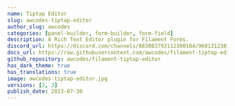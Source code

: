 ```yaml
---
name: Tiptap Editor
slug: awcodes-tiptap-editor
author_slug: awcodes
categories: [panel-builder, form-builder, form-field]
description: A Rich Text Editor plugin for Filament Forms.
discord_url: https://discord.com/channels/883083792112300104/968131238160375868
docs_url: https://raw.githubusercontent.com/awcodes/filament-tiptap-editor/3.x/README.md
github_repository: awcodes/filament-tiptap-editor
has_dark_theme: true
has_translations: true
image: awcodes-tiptap-editor.jpg
versions: [2, 3]
publish_date: 2023-07-30
---
```

